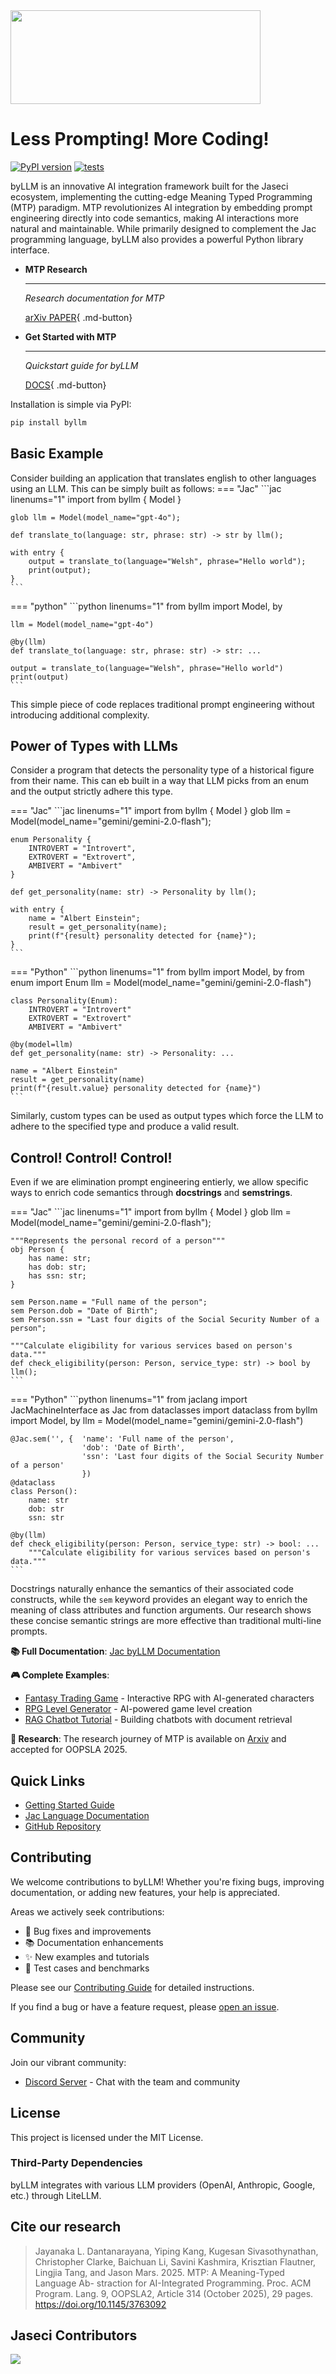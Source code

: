 <div align="left">
    <img src="/assets/byLLM_name_logo.png" height="150" width="400">
</div>

# **Less Prompting! More Coding!**

[![PyPI version](https://img.shields.io/pypi/v/byllm.svg)](https://pypi.org/project/byllm/) [![tests](https://github.com/jaseci-labs/jaseci/actions/workflows/test-jaseci.yml/badge.svg?branch=main)](https://github.com/jaseci-labs/jaseci/actions/workflows/test-jaseci.yml)

byLLM is an innovative AI integration framework built for the Jaseci ecosystem, implementing the cutting-edge Meaning Typed Programming (MTP) paradigm. MTP revolutionizes AI integration by embedding prompt engineering directly into code semantics, making AI interactions more natural and maintainable. While primarily designed to complement the Jac programming language, byLLM also provides a powerful Python library interface.


<!-- ## What is MTP?

Meaning-Typed Programming (MTP) is a programming paradigm that automates LLM integration through language-level abstractions. MTP extracts semantic meaning from code to automatically generate prompts and handle response conversion, reducing the need for manual prompt engineering. These abstractions enable seamless LLM integration by automatically generating prompts from code semantics, making it easier to build agentic AI applications. Additional research details are available on arxiv.org.

The MTP concept is implemented in Jac-lang through the **byLLM** plugin, which is available as a PyPI package. -->


<div class="grid cards" markdown>

-   __MTP Research__

    ---

    *Research documentation for MTP*

    [arXiv PAPER](https://arxiv.org/abs/2405.08965){ .md-button}

-   __Get Started with MTP__

    ---

    *Quickstart guide for byLLM*

    [DOCS](./quickstart.md){ .md-button}
</div>

<!-- ![](./assets/byLLM_name_logo.png) -->

<!-- **Quick Links:**

- [About byLLM](https://www.jac-lang.org/learn/jac-byllm/with_llm/)
- [Get started](https://www.jac-lang.org/learn/jac-byllm/quickstart/)
- [Usage docs](https://www.jac-lang.org/learn/jac-byllm/usage/)
- [Research Paper](https://arxiv.org/abs/2405.08965) -->

[About byLLM]: https://www.jac-lang.org/learn/jac-byllm/with_llm/
[Get started]: https://www.jac-lang.org/learn/jac-byllm/quickstart/
[Usage docs]: https://www.jac-lang.org/learn/jac-byllm/usage/
[Research Paper]: https://arxiv.org/abs/2405.08965


Installation is simple via PyPI:

```bash
pip install byllm
```

## Basic Example

Consider building an application that translates english to other languages using an LLM. This can be simply built as follows:
=== "Jac"
    ```jac linenums="1"
    import from byllm { Model }

    glob llm = Model(model_name="gpt-4o");

    def translate_to(language: str, phrase: str) -> str by llm();

    with entry {
        output = translate_to(language="Welsh", phrase="Hello world");
        print(output);
    }
    ```
=== "python"
    ```python linenums="1"
    from byllm import Model, by

    llm = Model(model_name="gpt-4o")

    @by(llm)
    def translate_to(language: str, phrase: str) -> str: ...

    output = translate_to(language="Welsh", phrase="Hello world")
    print(output)
    ```

This simple piece of code replaces traditional prompt engineering without introducing additional complexity.

## Power of Types with LLMs

Consider a program that detects the personality type of a historical figure from their name. This can eb built in a way that LLM picks from an enum and the output strictly adhere this type.

=== "Jac"
    ```jac linenums="1"
    import from byllm { Model }
    glob llm = Model(model_name="gemini/gemini-2.0-flash");

    enum Personality {
        INTROVERT = "Introvert",
        EXTROVERT = "Extrovert",
        AMBIVERT = "Ambivert"
    }

    def get_personality(name: str) -> Personality by llm();

    with entry {
        name = "Albert Einstein";
        result = get_personality(name);
        print(f"{result} personality detected for {name}");
    }
    ```
=== "Python"
    ```python linenums="1"
    from byllm import Model, by
    from enum import Enum
    llm =  Model(model_name="gemini/gemini-2.0-flash")

    class Personality(Enum):
        INTROVERT = "Introvert"
        EXTROVERT = "Extrovert"
        AMBIVERT = "Ambivert"

    @by(model=llm)
    def get_personality(name: str) -> Personality: ...

    name = "Albert Einstein"
    result = get_personality(name)
    print(f"{result.value} personality detected for {name}")
    ```

Similarly, custom types can be used as output types which force the LLM to adhere to the specified type and produce a valid result.

## Control! Control! Control!

Even if we are elimination prompt engineering entierly, we allow specific ways to enrich code semantics through **docstrings** and **semstrings**.

=== "Jac"
    ```jac linenums="1"
    import from byllm { Model }
    glob llm = Model(model_name="gemini/gemini-2.0-flash");

    """Represents the personal record of a person"""
    obj Person {
        has name: str;
        has dob: str;
        has ssn: str;
    }

    sem Person.name = "Full name of the person";
    sem Person.dob = "Date of Birth";
    sem Person.ssn = "Last four digits of the Social Security Number of a person";

    """Calculate eligibility for various services based on person's data."""
    def check_eligibility(person: Person, service_type: str) -> bool by llm();
    ```
=== "Python"
    ```python linenums="1"
    from jaclang import JacMachineInterface as Jac
    from dataclasses import dataclass
    from byllm import Model, by
    llm =  Model(model_name="gemini/gemini-2.0-flash")

    @Jac.sem('', {  'name': 'Full name of the person',
                    'dob': 'Date of Birth',
                    'ssn': 'Last four digits of the Social Security Number of a person'
                    })
    @dataclass
    class Person():
        name: str
        dob: str
        ssn: str

    @by(llm)
    def check_eligibility(person: Person, service_type: str) -> bool: ...
        """Calculate eligibility for various services based on person's data."""
    ```

Docstrings naturally enhance the semantics of their associated code constructs, while the `sem` keyword provides an elegant way to enrich the meaning of class attributes and function arguments. Our research shows these concise semantic strings are more effective than traditional multi-line prompts.

**📚 Full Documentation**: [Jac byLLM Documentation](https://www.jac-lang.org/learn/jac-byllm/with_llm/)

**🎮 Complete Examples**:
- [Fantasy Trading Game](https://www.jac-lang.org/learn/examples/mtp_examples/fantasy_trading_game/) - Interactive RPG with AI-generated characters
- [RPG Level Generator](https://www.jac-lang.org/learn/examples/mtp_examples/rpg_game/) - AI-powered game level creation
- [RAG Chatbot Tutorial](https://www.jac-lang.org/learn/examples/rag_chatbot/Overview/) - Building chatbots with document retrieval

**🔬 Research**: The research journey of MTP is available on [Arxiv](https://arxiv.org/abs/2405.08965) and accepted for OOPSLA 2025.

## Quick Links

- [Getting Started Guide](https://www.jac-lang.org/learn/jac-byllm/quickstart/)
- [Jac Language Documentation](https://www.jac-lang.org/)
- [GitHub Repository](https://github.com/jaseci-labs/jaseci)

## Contributing

We welcome contributions to byLLM! Whether you're fixing bugs, improving documentation, or adding new features, your help is appreciated.

Areas we actively seek contributions:
- 🐛 Bug fixes and improvements
- 📚 Documentation enhancements
- ✨ New examples and tutorials
- 🧪 Test cases and benchmarks

Please see our [Contributing Guide](https://www.jac-lang.org/internals/contrib/) for detailed instructions.

If you find a bug or have a feature request, please [open an issue](https://github.com/jaseci-labs/jaseci/issues/new/choose).

## Community

Join our vibrant community:
- [Discord Server](https://discord.gg/6j3QNdtcN6) - Chat with the team and community

## License

This project is licensed under the MIT License.

### Third-Party Dependencies

byLLM integrates with various LLM providers (OpenAI, Anthropic, Google, etc.) through LiteLLM.

## Cite our research


> Jayanaka L. Dantanarayana, Yiping Kang, Kugesan Sivasothynathan, Christopher Clarke, Baichuan Li, Savini
Kashmira, Krisztian Flautner, Lingjia Tang, and Jason Mars. 2025. MTP: A Meaning-Typed Language Ab-
straction for AI-Integrated Programming. Proc. ACM Program. Lang. 9, OOPSLA2, Article 314 (October 2025),
29 pages. https://doi.org/10.1145/3763092


## Jaseci Contributors

<a href="https://github.com/jaseci-labs/jaseci/graphs/contributors">
  <img src="https://contrib.rocks/image?repo=jaseci-labs/jaseci" />
</a>